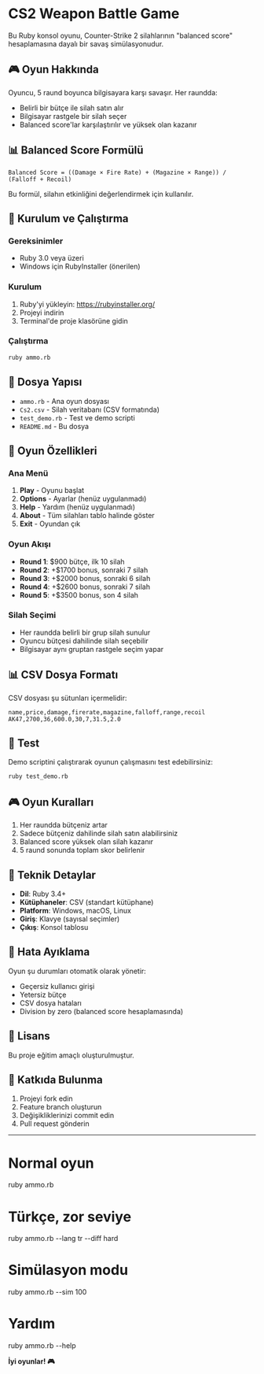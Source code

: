 # CS2 Weapon Battle Game

Bu Ruby konsol oyunu, Counter-Strike 2 silahlarının "balanced score" hesaplamasına dayalı bir savaş simülasyonudur.

## 🎮 Oyun Hakkında

Oyuncu, 5 raund boyunca bilgisayara karşı savaşır. Her raundda:

- Belirli bir bütçe ile silah satın alır
- Bilgisayar rastgele bir silah seçer
- Balanced score'lar karşılaştırılır ve yüksek olan kazanır

## 📊 Balanced Score Formülü

```
Balanced Score = ((Damage × Fire Rate) + (Magazine × Range)) / (Falloff + Recoil)
```

Bu formül, silahın etkinliğini değerlendirmek için kullanılır.

## 🚀 Kurulum ve Çalıştırma

### Gereksinimler

- Ruby 3.0 veya üzeri
- Windows için RubyInstaller (önerilen)

### Kurulum

1. Ruby'yi yükleyin: https://rubyinstaller.org/
2. Projeyi indirin
3. Terminal'de proje klasörüne gidin

### Çalıştırma

```bash
ruby ammo.rb
```

## 📁 Dosya Yapısı

- `ammo.rb` - Ana oyun dosyası
- `Cs2.csv` - Silah veritabanı (CSV formatında)
- `test_demo.rb` - Test ve demo scripti
- `README.md` - Bu dosya

## 🎯 Oyun Özellikleri

### Ana Menü

1. **Play** - Oyunu başlat
2. **Options** - Ayarlar (henüz uygulanmadı)
3. **Help** - Yardım (henüz uygulanmadı)
4. **About** - Tüm silahları tablo halinde göster
5. **Exit** - Oyundan çık

### Oyun Akışı

- **Round 1**: $900 bütçe, ilk 10 silah
- **Round 2**: +$1700 bonus, sonraki 7 silah
- **Round 3**: +$2000 bonus, sonraki 6 silah
- **Round 4**: +$2600 bonus, sonraki 7 silah
- **Round 5**: +$3500 bonus, son 4 silah

### Silah Seçimi

- Her raundda belirli bir grup silah sunulur
- Oyuncu bütçesi dahilinde silah seçebilir
- Bilgisayar aynı gruptan rastgele seçim yapar

## 📊 CSV Dosya Formatı

CSV dosyası şu sütunları içermelidir:

```csv
name,price,damage,firerate,magazine,falloff,range,recoil
AK47,2700,36,600.0,30,7,31.5,2.0
```

## 🧪 Test

Demo scriptini çalıştırarak oyunun çalışmasını test edebilirsiniz:

```bash
ruby test_demo.rb
```

## 🎮 Oyun Kuralları

1. Her raundda bütçeniz artar
2. Sadece bütçeniz dahilinde silah satın alabilirsiniz
3. Balanced score yüksek olan silah kazanır
4. 5 raund sonunda toplam skor belirlenir

## 🔧 Teknik Detaylar

- **Dil**: Ruby 3.4+
- **Kütüphaneler**: CSV (standart kütüphane)
- **Platform**: Windows, macOS, Linux
- **Giriş**: Klavye (sayısal seçimler)
- **Çıkış**: Konsol tablosu

## 🐛 Hata Ayıklama

Oyun şu durumları otomatik olarak yönetir:

- Geçersiz kullanıcı girişi
- Yetersiz bütçe
- CSV dosya hataları
- Division by zero (balanced score hesaplamasında)

## 📝 Lisans

Bu proje eğitim amaçlı oluşturulmuştur.

## 🤝 Katkıda Bulunma

1. Projeyi fork edin
2. Feature branch oluşturun
3. Değişikliklerinizi commit edin
4. Pull request gönderin

---

# Normal oyun

ruby ammo.rb

# Türkçe, zor seviye

ruby ammo.rb --lang tr --diff hard

# Simülasyon modu

ruby ammo.rb --sim 100

# Yardım

ruby ammo.rb --help

**İyi oyunlar! 🎮**

